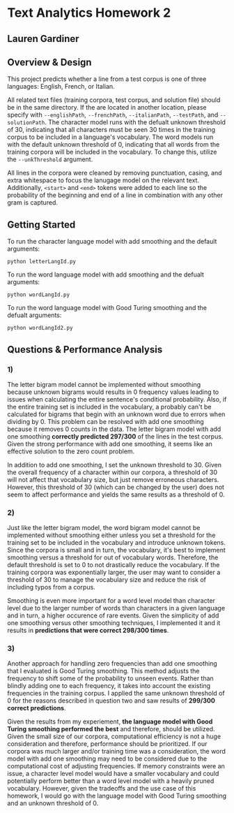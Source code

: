 # Text Analytics Homework 2
## Lauren Gardiner

## Overview & Design

This project predicts whether a line from a test corpus is one of three languages: English, French, or Italian. 

All related text files (training corpora, test corpus, and solution file) should be in the same directory. If the are located in another location, please specify with `--englishPath`, `--frenchPath`, `--italianPath`, `--testPath`, and `--solutionPath`. The character model runs with the defualt unknown threshold of 30, indicating that all characters must be seen 30 times in the training corpus to be included in a language's vocabulary. The word models run with the default unknown threshold of 0, indicating that all words from the training corpora will be included in the vocabulary. To change this, utilize the `--unkThreshold` argument.

All lines in the corpora were cleaned by removing punctuation, casing, and extra whitespace to focus the lanugage model on the relevant text. Additionally, `<start>` and `<end>` tokens were added to each line so the probability of the beginning and end of a line in combination with any other gram is captured.

## Getting Started

To run the character language model with add smoothing and the default arguments:

```
python letterLangId.py
```

To run the word language model with add smoothing and the defualt arguments:

```
python wordLangId.py
```

To run the word language model with Good Turing smoothing and the defualt arguments:

```
python wordLangId2.py
```

## Questions & Performance Analysis
### 1)
The letter bigram model cannot be implemented without smoothing because unknown bigrams would results in 0 frequency values leading to issues when calculating the entire sentence's conditional probability. Also, if the entire training set is included in the vocabulary, a probably can't be calculated for bigrams that begin with an unknown word due to errors when dividing by 0. This problem can be resolved with add one smoothing because it removes 0 counts in the data. The letter bigram model with add one smoothing **correctly predicted 297/300** of the lines in the test corpus. Given the strong performance with add one smoothing, it seems like an effective solution to the zero count problem.

In addition to add one smoothing, I set the unknown threshold to 30. Given the overall frequency of a character within our corpora, a threshold of 30 will not affect that vocabulary size, but just remove erroneous characters. However, this threshold of 30 (which can be changed by the user) does not seem to affect performance and yields the same results as a threshold of 0. 

### 2)
Just like the letter bigram model, the word bigram model cannot be implemented without smoothing either unless you set a threshold for the training set to be included in the vocabulary and introduce unknown tokens. Since the corpora is small and in turn, the vocabulary, it's best to implement smoothing versus a threshold for out of vocabulary words. Therefore, the default threshold is set to 0 to not drastically reduce the vocabulary. If the training corpora was exponentially larger, the user may want to consider a threshold of 30 to manage the vocabulary size and reduce the risk of including typos from a corpus.

Smoothing is even more important for a word level model than character level due to the larger number of words than characters in a given language and in turn, a higher occurence of rare events. Given the simplicity of add one smoothing versus other smoothing techniques, I implemented it and it results in **predictions that were correct 298/300 times**. 

### 3)
Another approach for handling zero frequencies than add one smoothing that I evaluated is Good Turing smoothing. This method adjusts the frequency to shift some of the probability to unseen events. Rather than blindly adding one to each frequency, it takes into account the existing frequencies in the training corpus. I applied the same unknown threshold of 0 for the reasons described in question two and saw results of **299/300 correct predictions**.

Given the results from my experiement, **the language model with Good Turing smoothing performed the best** and therefore, should be utilized. Given the small size of our corpora, computational efficiency is not a huge consideration and therefore, performance should be prioritized. If our corpora was much larger and/or training time was a consideration, the word model with add one smoothing may need to be considered due to the computational cost of adjusting frequencies. If memory constraints were an issue, a character level model would have a smaller vocabulary and could potentially perform better than a word level model with a heavily pruned vocabulary. However, given the tradeoffs and the use case of this homework, I would go with the language model with Good Turing smoothing and an unknown threshold of 0.